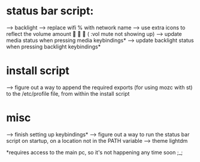 # status bar script:
--> backlight
--> replace wifi % with network name
--> use extra icons to reflect the volume amount      (  :vol mute not showing up)
--> update media status when pressing media keybindings*
--> update backlight status when pressing backlight keybindings*

# install script
--> figure out a way to append the required exports (for using mozc with st) to the /etc/profile file, from within the install script

# misc
--> finish setting up keybindings*
--> figure out a way to run the status bar script on startup, on a location not in the PATH variable
--> theme lightdm

*requires access to the main pc, so it's not happening any time soon ;_;
